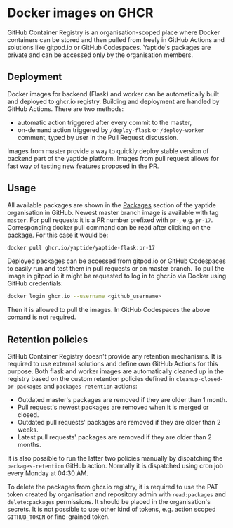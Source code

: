 # Docker images on GHCR

GitHub Container Registry is an organisation-scoped place where Docker containers can be stored and then pulled from freely in GitHub Actions and solutions like gitpod.io or GitHub Codespaces. Yaptide's packages are private and can be accessed only by the organisation members.

## Deployment

Docker images for backend (Flask) and worker can be automatically built and deployed to ghcr.io registry. Building and deployment are handled by GitHub Actions. There are two methods:

- automatic action triggered after every commit to the master,
- on-demand action triggered by `/deploy-flask` or `/deploy-worker` comment, typed by user in the Pull Request discussion.

Images from master provide a way to quickly deploy stable version of backend part of the yaptide platform. Images from pull request allows for fast way of testing new features proposed in the PR.

## Usage

All available packages are shown in the [Packages](https://github.com/orgs/yaptide/packages) section of the yaptide organisation in GitHub. Newest master branch image is available with tag `master`. For pull requests it is a PR number prefixed with `pr-`, e.g. `pr-17`. Corresponding docker pull command can be read after clicking on the package. For this case it would be:
```bash
docker pull ghcr.io/yaptide/yaptide-flask:pr-17
```

Deployed packages can be accessed from gitpod.io or GitHub Codespaces to easily run and test them in pull requests or on master branch. To pull the image in gitpod.io it might be requested to log in to ghcr.io via Docker using GitHub credentials:
```bash
docker login ghcr.io --username <github_username>
```
Then it is allowed to pull the images. In GitHub Codespaces the above comand is not required.

## Retention policies

GitHub Container Registry doesn't provide any retention mechanisms. It is required to use external solutions and define own GitHub Actions for this purpose. Both flask and worker images are automatically cleaned up in the registry based on the custom retention policies defined in `cleanup-closed-pr-packages` and `packages-retention` actions:

- Outdated master's packages are removed if they are older than 1 month.
- Pull request's newest packages are removed when it is merged or closed.
- Outdated pull requests' packages are removed if they are older than 2 weeks.
- Latest pull requests' packages are removed if they are older than 2 months.

It is also possible to run the latter two policies manually by dispatching the `packages-retention` GitHub action. Normally it is dispatched using cron job every Monday at 04:30 AM.

To delete the packages from ghcr.io registry, it is required to use the PAT token created by organisation and repository admin with `read:packages` and `delete:packages` permissions. It should be placed in the organisation's secrets. It is not possible to use other kind of tokens, e.g. action scoped `GITHUB_TOKEN` or fine-grained token.

